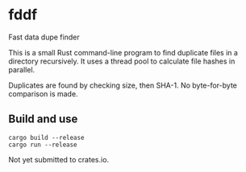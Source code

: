 # fddf
Fast data dupe finder

This is a small Rust command-line program to find duplicate files in a directory recursively.
It uses a thread pool to calculate file hashes in parallel.

Duplicates are found by checking size, then SHA-1.  No byte-for-byte comparison is made.

## Build and use

```
cargo build --release
cargo run --release
```

Not yet submitted to crates.io.
